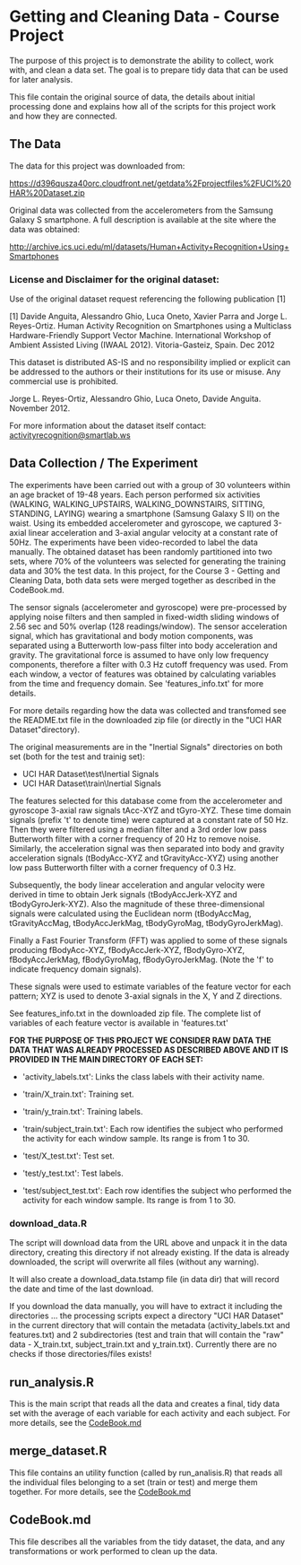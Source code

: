 
# Getting and Cleaning Data - Course Project

The purpose of this project is to demonstrate the ability to collect, work with, and clean a data set. The goal is to prepare tidy data that can be used for later analysis. 

This file contain the original source of data, the details about initial processing done and explains how all of the scripts for this project work and how they are connected.



## The Data

The data for this project was downloaded from:

https://d396qusza40orc.cloudfront.net/getdata%2Fprojectfiles%2FUCI%20HAR%20Dataset.zip

Original data was collected from the accelerometers from the Samsung Galaxy S smartphone. A full description is available at the site where the data was obtained:

http://archive.ics.uci.edu/ml/datasets/Human+Activity+Recognition+Using+Smartphones


### License and Disclaimer for the original dataset:

Use of the original dataset request referencing the following publication [1] 

[1] Davide Anguita, Alessandro Ghio, Luca Oneto, Xavier Parra and Jorge L. Reyes-Ortiz. Human Activity Recognition on Smartphones using a Multiclass Hardware-Friendly Support Vector Machine. International Workshop of Ambient Assisted Living (IWAAL 2012). Vitoria-Gasteiz, Spain. Dec 2012

This dataset is distributed AS-IS and no responsibility implied or explicit can be addressed to the authors or their institutions for its use or misuse. Any commercial use is prohibited.

Jorge L. Reyes-Ortiz, Alessandro Ghio, Luca Oneto, Davide Anguita. November 2012.

For more information about the dataset itself contact: activityrecognition@smartlab.ws



## Data Collection / The Experiment

The experiments have been carried out with a group of 30 volunteers within an age bracket of 19-48 years. Each person performed six activities (WALKING, WALKING_UPSTAIRS, WALKING_DOWNSTAIRS, SITTING, STANDING, LAYING) wearing a smartphone (Samsung Galaxy S II) on the waist. Using its embedded accelerometer and gyroscope, we captured 3-axial linear acceleration and 3-axial angular velocity at a constant rate of 50Hz. The experiments have been video-recorded to label the data manually. The obtained dataset has been randomly partitioned into two sets, where 70% of the volunteers was selected for generating the training data and 30% the test data. In this project, for the Course 3 - Getting and Cleaning Data, both data sets were merged together as described in the CodeBook.md. 

The sensor signals (accelerometer and gyroscope) were pre-processed by applying noise filters and then sampled in fixed-width sliding windows of 2.56 sec and 50% overlap (128 readings/window). The sensor acceleration signal, which has gravitational and body motion components, was separated using a Butterworth low-pass filter into body acceleration and gravity. The gravitational force is assumed to have only low frequency components, therefore a filter with 0.3 Hz cutoff frequency was used. From each window, a vector of features was obtained by calculating variables from the time and frequency domain. See 'features_info.txt' for more details. 

For more details regarding how the data was collected and transfomed see the README.txt file in the downloaded zip file (or directly in the "UCI HAR Dataset"directory).

The original measurements are in the "Inertial Signals" directories on both set (both for the test and trainig set):
- UCI HAR Dataset\test\Inertial Signals
- UCI HAR Dataset\train\Inertial Signals

The features selected for this database come from the accelerometer and gyroscope 3-axial raw signals tAcc-XYZ and tGyro-XYZ. These time domain signals (prefix 't' to denote time) were captured at a constant rate of 50 Hz. Then they were filtered using a median filter and a 3rd order low pass Butterworth filter with a corner frequency of 20 Hz to remove noise. Similarly, the acceleration signal was then separated into body and gravity acceleration signals (tBodyAcc-XYZ and tGravityAcc-XYZ) using another low pass Butterworth filter with a corner frequency of 0.3 Hz. 

Subsequently, the body linear acceleration and angular velocity were derived in time to obtain Jerk signals (tBodyAccJerk-XYZ and tBodyGyroJerk-XYZ). Also the magnitude of these three-dimensional signals were calculated using the Euclidean norm (tBodyAccMag, tGravityAccMag, tBodyAccJerkMag, tBodyGyroMag, tBodyGyroJerkMag). 

Finally a Fast Fourier Transform (FFT) was applied to some of these signals producing fBodyAcc-XYZ, fBodyAccJerk-XYZ, fBodyGyro-XYZ, fBodyAccJerkMag, fBodyGyroMag, fBodyGyroJerkMag. (Note the 'f' to indicate frequency domain signals). 

These signals were used to estimate variables of the feature vector for each pattern; XYZ is used to denote 3-axial signals in the X, Y and Z directions.

See features_info.txt in the downloaded zip file. The complete list of variables of each feature vector is available in 'features.txt'



**FOR THE PURPOSE OF THIS PROJECT WE CONSIDER RAW DATA THE DATA THAT WAS ALREADY PROCESSED AS DESCRIBED ABOVE AND IT IS PROVIDED IN THE MAIN DIRECTORY OF EACH SET:**

- 'activity_labels.txt': Links the class labels with their activity name.

- 'train/X_train.txt': Training set.
- 'train/y_train.txt': Training labels.
- 'train/subject_train.txt': Each row identifies the subject who performed the activity for each window sample. Its range is from 1 to 30. 

- 'test/X_test.txt': Test set.
- 'test/y_test.txt': Test labels.
- 'test/subject_test.txt': Each row identifies the subject who performed the activity for each window sample. Its range is from 1 to 30. 



### download_data.R

The script will download data from the URL above and unpack it in the data directory, creating this directory if not already existing. If the data is already downloaded, the script will overwrite all files (without any warning). 

It will also create a download_data.tstamp file (in data dir) that will record the date and time of the last download.
  
If you download the data manually, you will have to extract it including the directories ... the processing scripts expect a directory "UCI HAR Dataset" in the current directory that will contain the metadata (activity_labels.txt and features.txt) and 2 subdirectories (test and train that will contain the "raw" data - X_train.txt, subject_train.txt and y_train.txt). Currently there are no checks if those directories/files exists!



## run_analysis.R

This is the main script that reads all the data and creates a final, tidy data set with the average of each variable for each activity and each subject. 
For more details, see the [CodeBook.md](https://github.com/lucicom/coursera_PA3/blob/master/CodeBook.md)



## merge_dataset.R

This file contains an utility function (called by run_analisis.R) that reads all the individual files belonging to a set (train or test) and merge them together.
For more details, see the [CodeBook.md](https://github.com/lucicom/coursera_PA3/blob/master/CodeBook.md)



## CodeBook.md

This file describes all the variables from the tidy dataset, the data, and any transformations or work performed to clean up the data.

